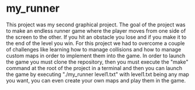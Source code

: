 # my_runner
This project was my second graphical project. The goal of the project was to make an endless runner game where the player moves from one side of the screen to the other. If you hit an obstacle you lose and if you make it to the end of the level you win. For this project we had to overcome a couple of challenges like learning how to manage collisions and how to manage custom maps in order to implement them into the game. In order to launch the game you must clone the repository, then you must execute the "make" command at the root of the project in a terminal and then you can launch the game by executing "./my_runner level1.txt" with level1.txt being any map you want, you can even create your own maps and play them in the game.
